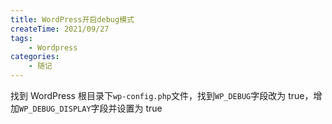```yaml
---
title: WordPress开启debug模式
createTime: 2021/09/27
tags:
    - Wordpress
categories:
    - 随记
---
```


找到 WordPress 根目录下`wp-config.php`文件，找到`WP_DEBUG`字段改为 true，增加`WP_DEBUG_DISPLAY`字段并设置为 true
